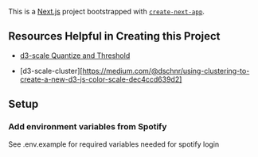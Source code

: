 This is a [Next.js](https://nextjs.org/) project bootstrapped with [`create-next-app`](https://github.com/vercel/next.js/tree/canary/packages/create-next-app).

## Resources Helpful in Creating this Project

- [d3-scale Quantize and Threshold](https://observablehq.com/@d3/quantile-quantize-and-threshold-scales)

- [d3-scale-cluster][https://medium.com/@dschnr/using-clustering-to-create-a-new-d3-js-color-scale-dec4ccd639d2]

## Setup

### Add environment variables from Spotify

See .env.example for required variables needed for spotify login
